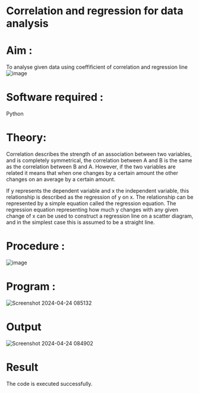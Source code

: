 # Correlation and regression for data analysis
# Aim : 

To analyse given data using coeffificient of correlation and regression line
![image](https://user-images.githubusercontent.com/104613195/168224136-d6b64e64-7d3d-4775-9337-c8f96fe41f2d.png)


# Software required :  

Python

# Theory:

Correlation describes the strength of an association between two variables, and is completely symmetrical, the correlation between A and B is the same as the correlation between B and A. However, if the two variables are related it means that when one changes by a certain amount the other changes on an average by a certain amount.  

If y represents the dependent variable and x the independent variable, this relationship is described as the regression of y on x. The relationship can be represented by a simple equation called the regression equation. The regression equation representing how much y changes with any given change of x can be used to construct a regression line on a scatter diagram, and in the simplest case this is assumed to be a straight line.

# Procedure :

![image](https://user-images.githubusercontent.com/104613195/168225866-ac8f6610-bdc3-4ac2-a24e-2b24ba08e189.png)

# Program :
![Screenshot 2024-04-24 085132](https://github.com/Thilakeshwaran/Correlation_Regression/assets/147473132/6562ea51-e986-4df5-9fea-7fd892264bb4)

# Output 
![Screenshot 2024-04-24 084902](https://github.com/Thilakeshwaran/Correlation_Regression/assets/147473132/fc738015-22b6-4bc2-8796-cae6941173bd)

# Result
The code is executed successfully.
